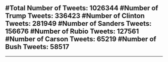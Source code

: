 #Total Number of Tweets: 1026344 
#Number of Trump Tweets: 336423
#Number of Clinton Tweets: 281949
#Number of Sanders Tweets: 156676
#Number of Rubio Tweets: 127561
#Number of Carson Tweets: 65219
#Number of Bush Tweets: 58517
---
---
